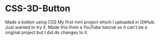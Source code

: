 # CSS-3D-Button
Made a button using CSS 
My first mini project which I uploaded in GitHub. Just wanted to try it.
Made this from a YouTube tutorial so it can't be a original project but I did do changes to it.
